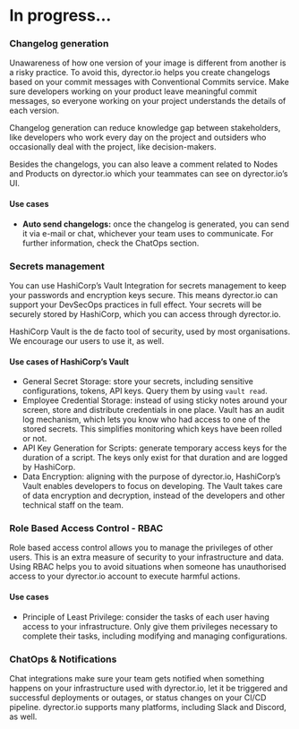 # In progress...

### Changelog generation

Unawareness of how one version of your image is different from another is a risky practice. To avoid this, dyrector.io helps you create changelogs based on your commit messages with Conventional Commits service. Make sure developers working on your product leave meaningful commit messages, so everyone working on your project understands the details of each version.&#x20;

Changelog generation can reduce knowledge gap between stakeholders, like developers who work every day on the project and outsiders who occasionally deal with the project, like decision-makers.&#x20;

Besides the changelogs, you can also leave a comment related to Nodes and Products on dyrector.io which your teammates can see on dyrector.io’s UI.&#x20;

#### Use cases

* **Auto send changelogs:** once the changelog is generated, you can send it via e-mail or chat, whichever your team uses to communicate. For further information, check the ChatOps section.

### Secrets management

You can use HashiCorp’s Vault Integration for secrets management to keep your passwords and encryption keys secure. This means dyrector.io can support your DevSecOps practices in full effect. Your secrets will be securely stored by HashiCorp, which you can access through dyrector.io.

HashiCorp Vault is the de facto tool of security, used by most organisations. We encourage our users to use it, as well.

#### Use cases of HashiCorp’s Vault

* General Secret Storage: store your secrets, including sensitive configurations, tokens, API keys. Query them by using `vault read`.
* Employee Credential Storage: instead of using sticky notes around your screen, store and distribute credentials in one place. Vault has an audit log mechanism, which lets you know who had access to one of the stored secrets. This simplifies monitoring which keys have been rolled or not.
* API Key Generation for Scripts: generate temporary access keys for the duration of a script. The keys only exist for that duration and are logged by HashiCorp.
* Data Encryption: aligning with the purpose of dyrector.io, HashiCorp’s Vault enables developers to focus on developing. The Vault takes care of data encryption and decryption, instead of the developers and other technical staff on the team.

### Role Based Access Control - RBAC

Role based access control allows you to manage the privileges of other users. This is an extra measure of security to your infrastructure and data. Using RBAC helps you to avoid situations when someone has unauthorised access to your dyrector.io account to execute harmful actions.

#### Use cases

* Principle of Least Privilege: consider the tasks of each user having access to your infrastructure. Only give them privileges necessary to complete their tasks, including modifying and managing configurations.

### ChatOps & Notifications

Chat integrations make sure your team gets notified when something happens on your infrastructure used with dyrector.io, let it be triggered and successful deployments or outages, or status changes on your CI/CD pipeline. dyrector.io supports many platforms, including Slack and Discord, as well.
